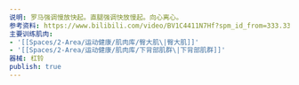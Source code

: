 ```yaml
---
说明: 罗马强调慢放快起。直腿强调快放慢起。向心离心。
参考资料: https://www.bilibili.com/video/BV1C4411N7Hf?spm_id_from=333.337.search-card.all.click&vd_source=c16ee9cfb2023d2af8428dbfe604b72f
主要训练肌肉:
- '[[Spaces/2-Area/运动健康/肌肉库/臀大肌\|臀大肌]]'
- '[[Spaces/2-Area/运动健康/肌肉库/下背部肌群\|下背部肌群]]'
器械: 杠铃
publish: true
---
```


